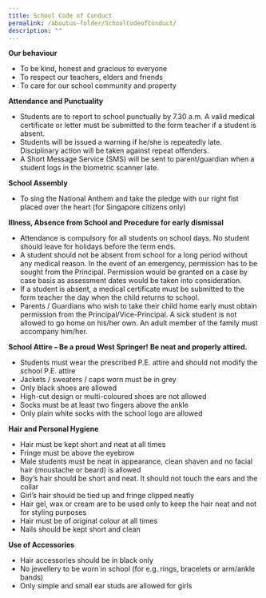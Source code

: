 ```yaml
---
title: School Code of Conduct
permalink: /aboutus-folder/SchoolCodeofConduct/
description: ""
---
```

**Our behaviour**

*   To be kind, honest and gracious to everyone
*   To respect our teachers, elders and friends
*   To care for our school community and property

**Attendance and Punctuality**

*   Students are to report to school punctually by 7.30 a.m. A valid medical certificate or letter must be submitted to the form teacher if a student is absent.
*   Students will be issued a warning if he/she is repeatedly late. Disciplinary action will be taken against repeat offenders.
*   A Short Message Service (SMS) will be sent to parent/guardian when a student logs in the biometric scanner late.

**School Assembly**

*   To sing the National Anthem and take the pledge with our right fist placed over the heart (for Singapore citizens only)

**Illness, Absence from School and Procedure for early dismissal**

*   Attendance is compulsory for all students on school days. No student should leave for holidays before the term ends.
*   A student should not be absent from school for a long period without any medical reason. In the event of an emergency, permission has to be sought from the Principal. Permission would be granted on a case by case basis as assessment dates would be taken into consideration.
*   If a student is absent, a medical certificate must be submitted to the form teacher the day when the child returns to school.
*   Parents / Guardians who wish to take their child home early must obtain permission from the Principal/Vice-Principal. A sick student is not allowed to go home on his/her own. An adult member of the family must accompany him/her.

**School Attire – Be a proud West Springer!** **Be neat and properly attired.**

*   Students must wear the prescribed P.E. attire and should not modify the school P.E. attire
*   Jackets / sweaters / caps worn must be in grey
*   Only black shoes are allowed
*   High-cut design or multi-coloured shoes are not allowed
*   Socks must be at least two fingers above the ankle
*   Only plain white socks with the school logo are allowed

**Hair and Personal Hygiene**

*   Hair must be kept short and neat at all times
*   Fringe must be above the eyebrow
*   Male students must be neat in appearance, clean shaven and no facial hair (moustache or beard) is allowed
*   Boy’s hair should be short and neat. It should not touch the ears and the collar
*   Girl’s hair should be tied up and fringe clipped neatly
*   Hair gel, wax or cream are to be used only to keep the hair neat and not for styling purposes
*   Hair must be of original colour at all times
*   Nails should be kept short and clean

**Use of Accessories**

*   Hair accessories should be in black only
*   No jewellery to be worn in school (for e.g. rings, bracelets or arm/ankle bands)
*   Only simple and small ear studs are allowed for girls
